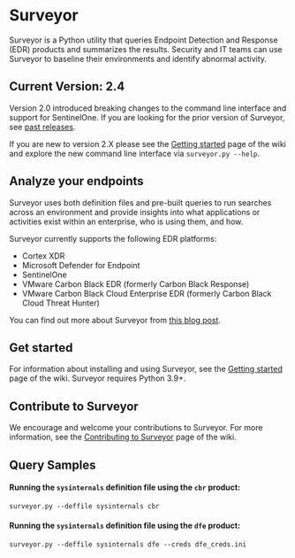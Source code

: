# Surveyor

Surveyor is a Python utility that queries Endpoint Detection and Response (EDR)
products and summarizes the results. Security and IT teams can use Surveyor to
baseline their environments and identify abnormal activity.

## Current Version: 2.4

Version 2.0 introduced breaking changes to the command line interface and support for SentinelOne. 
If you are looking for the prior version of Surveyor, see [past releases](https://github.com/redcanaryco/surveyor/releases).

If you are new to version 2.X please see the [Getting started](https://github.com/redcanaryco/surveyor/wiki/Getting-started) page of the wiki
and explore the new command line interface via `surveyor.py --help`.

## Analyze your endpoints

Surveyor uses both definition files and pre-built queries to run searches across
an environment and provide insights into what applications or activities exist
within an enterprise, who is using them, and how.

Surveyor currently supports the following EDR platforms:

- Cortex XDR
- Microsoft Defender for Endpoint
- SentinelOne
- VMware Carbon Black EDR (formerly Carbon Black Response)
- VMware Carbon Black Cloud Enterprise EDR (formerly Carbon Black Cloud Threat Hunter)

You can find out more about Surveyor from [this blog post](https://redcanary.com/blog/carbon-black-response-how-tos-surveyor/).

## Get started

For information about installing and using Surveyor, see the [Getting started](https://github.com/redcanaryco/surveyor/wiki/Getting-started)
page of the wiki. Surveyor requires Python 3.9+.

## Contribute to Surveyor

We encourage and welcome your contributions to Surveyor. For more information,
see the [Contributing to Surveyor](https://github.com/redcanaryco/surveyor/wiki/Contributing-to-Surveyor)
page of the wiki.

## Query Samples

#### Running the `sysinternals` definition file using the `cbr` product:

```
surveyor.py --deffile sysinternals cbr
```

#### Running the `sysinternals` definition file using the `dfe` product:

```
surveyor.py --deffile sysinternals dfe --creds dfe_creds.ini
```